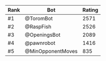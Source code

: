 Rank|Bot|Rating
---|---|---
#1|@ToromBot|2571
#2|@RaspFish|2526
#3|@OpeningsBot|2089
#4|@pawnrobot|1416
#5|@MinOpponentMoves|835
